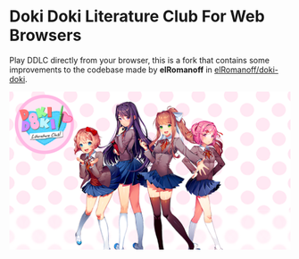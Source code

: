 # Doki Doki Literature Club For Web Browsers

Play DDLC directly from your browser, this is a fork that contains some improvements to the codebase made by **elRomanoff** in [elRomanoff/doki-doki](https://github.com/elRomanoff/doki-doki).

![ddlc](static/banner.png)
